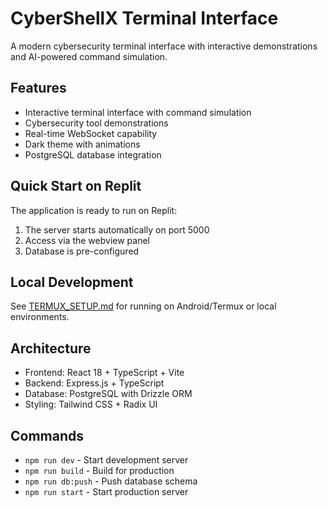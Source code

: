 # CyberShellX Terminal Interface

A modern cybersecurity terminal interface with interactive demonstrations and AI-powered command simulation.

## Features
- Interactive terminal interface with command simulation
- Cybersecurity tool demonstrations
- Real-time WebSocket capability
- Dark theme with animations
- PostgreSQL database integration

## Quick Start on Replit
The application is ready to run on Replit:
1. The server starts automatically on port 5000
2. Access via the webview panel
3. Database is pre-configured

## Local Development
See [TERMUX_SETUP.md](./TERMUX_SETUP.md) for running on Android/Termux or local environments.

## Architecture
- Frontend: React 18 + TypeScript + Vite
- Backend: Express.js + TypeScript
- Database: PostgreSQL with Drizzle ORM
- Styling: Tailwind CSS + Radix UI

## Commands
- `npm run dev` - Start development server
- `npm run build` - Build for production
- `npm run db:push` - Push database schema
- `npm run start` - Start production server